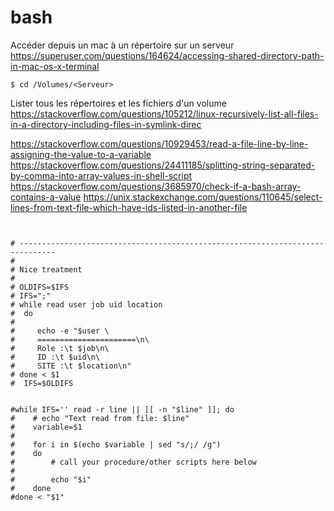 # bash

Accéder depuis un mac à un répertoire sur un serveur
https://superuser.com/questions/164624/accessing-shared-directory-path-in-mac-os-x-terminal
```
$ cd /Volumes/<Serveur>
```

Lister tous les répertoires et les fichiers d'un volume
https://stackoverflow.com/questions/105212/linux-recursively-list-all-files-in-a-directory-including-files-in-symlink-direc



https://stackoverflow.com/questions/10929453/read-a-file-line-by-line-assigning-the-value-to-a-variable
https://stackoverflow.com/questions/24411185/splitting-string-separated-by-comma-into-array-values-in-shell-script
https://stackoverflow.com/questions/3685970/check-if-a-bash-array-contains-a-value
https://unix.stackexchange.com/questions/110645/select-lines-from-text-file-which-have-ids-listed-in-another-file

```


# ------------------------------------------------------------------------------
#
# Nice treatment
#
# OLDIFS=$IFS
# IFS=";"
# while read user job uid location
#  do
#
#     echo -e "$user \
#     ======================\n\
#     Role :\t $job\n\
#     ID :\t $uid\n\
#     SITE :\t $location\n"
# done < $1
#  IFS=$OLDIFS


#while IFS='' read -r line || [[ -n "$line" ]]; do
#    # echo "Text read from file: $line"
#    variable=$1
#
#    for i in $(echo $variable | sed "s/;/ /g")
#    do
#        # call your procedure/other scripts here below
#
#        echo "$i"
#    done
#done < "$1"
```
